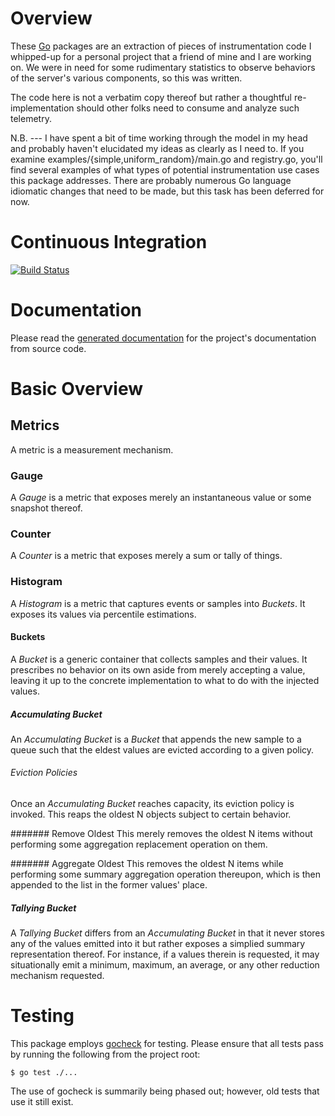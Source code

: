 # Overview
These [Go](http://golang.org) packages are an extraction of pieces of
instrumentation code I whipped-up for a personal project that a friend of mine
and I are working on.  We were in need for some rudimentary statistics to
observe behaviors of the server's various components, so this was written.

The code here is not a verbatim copy thereof but rather a thoughtful
re-implementation should other folks need to consume and analyze such telemetry.

N.B. --- I have spent a bit of time working through the model in my head and
probably haven't elucidated my ideas as clearly as I need to.  If you examine
examples/{simple,uniform_random}/main.go and registry.go, you'll find several
examples of what types of potential instrumentation use cases this package
addresses.  There are probably numerous Go language idiomatic changes that need
to be made, but this task has been deferred for now.

# Continuous Integration
[![Build Status](https://secure.travis-ci.org/prometheus/client_golang.png?branch=master)](http://travis-ci.org/prometheus/client_golang)

# Documentation
Please read the [generated documentation](http://go.pkgdoc.org/github.com/prometheus/client_golang)
for the project's documentation from source code.

# Basic Overview
## Metrics
A metric is a measurement mechanism.

### Gauge
A _Gauge_ is a metric that exposes merely an instantaneous value or some
snapshot thereof.

### Counter
A _Counter_ is a metric that exposes merely a sum or tally of things.

### Histogram
A _Histogram_ is a metric that captures events or samples into _Buckets_.  It
exposes its values via percentile estimations.

#### Buckets
A _Bucket_ is a generic container that collects samples and their values.  It
prescribes no behavior on its own aside from merely accepting a value,
leaving it up to the concrete implementation to what to do with the injected
values.

##### Accumulating Bucket
An _Accumulating Bucket_ is a _Bucket_ that appends the new sample to a queue
such that the eldest values are evicted according to a given policy.

###### Eviction Policies
Once an _Accumulating Bucket_ reaches capacity, its eviction policy is invoked.
This reaps the oldest N objects subject to certain behavior.

####### Remove Oldest
This merely removes the oldest N items without performing some aggregation
replacement operation on them.

####### Aggregate Oldest
This removes the oldest N items while performing some summary aggregation
operation thereupon, which is then appended to the list in the former values'
place.

##### Tallying Bucket
A _Tallying Bucket_ differs from an _Accumulating Bucket_ in that it never
stores any of the values emitted into it but rather exposes a simplied summary
representation thereof.  For instance, if a values therein is requested,
it may situationally emit a minimum, maximum, an average, or any other
reduction mechanism requested.

# Testing
This package employs [gocheck](http://labix.org/gocheck) for testing.  Please
ensure that all tests pass by running the following from the project root:

    $ go test ./...

The use of gocheck is summarily being phased out; however, old tests that use it
still exist.